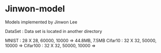 # Jinwon-model
Models implemented by Jinwon Lee

DataSet :
    Data set is located in another directory

MNIST : 28 X 28, 60000, 10000 => 44.8MB, 7.5MB
Cifar10 : 32 X 32, 50000, 10000 => 
Cifar100 : 32 X 32, 50000, 10000 =>
